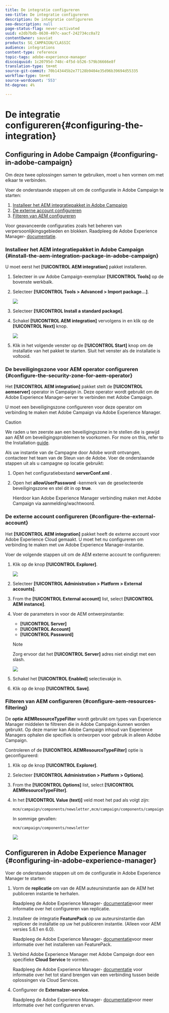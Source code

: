 ```yaml
---
title: De integratie configureren
seo-title: De integratie configureren
description: De integratie configureren
seo-description: null
page-status-flag: never-activated
uuid: e2db7bdb-8630-497c-aacf-242734cc0a72
contentOwner: sauviat
products: SG_CAMPAIGN/CLASSIC
audience: integrations
content-type: reference
topic-tags: adobe-experience-manager
discoiquuid: 1c20795d-748c-4f5d-b526-579b36666e8f
translation-type: tm+mt
source-git-commit: 70b143445b2e77128b9404e35d96b39694d55335
workflow-type: tm+mt
source-wordcount: '553'
ht-degree: 4%

---
```



# De integratie configureren{#configuring-the-integration}

## Configuring in Adobe Campaign {#configuring-in-adobe-campaign}

Om deze twee oplossingen samen te gebruiken, moet u hen vormen om met elkaar te verbinden.

Voer de onderstaande stappen uit om de configuratie in Adobe Campaign te starten:

1. [Installeer het AEM integratiepakket in Adobe Campaign](#install-the-aem-integration-package-in-adobe-campaign)
1. [De externe account configureren](#configure-the-external-account)
1. [Filteren van AEM configureren](#configure-aem-resources-filtering)

Voor geavanceerde configuraties zoals het beheren van verpersoonlijkingsgebieden en blokken. Raadpleeg de Adobe Experience Manager- [documentatie](https://helpx.adobe.com/experience-manager/6-5/sites/administering/using/campaignonpremise.html).

### Installeer het AEM integratiepakket in Adobe Campaign {#install-the-aem-integration-package-in-adobe-campaign}

U moet eerst het **[!UICONTROL AEM integration]** pakket installeren.

1. Selecteer in uw Adobe Campaign-exemplaar **[!UICONTROL Tools]** op de bovenste werkbalk.
1. Selecteer **[!UICONTROL Tools > Advanced > Import package...]**.

   ![](assets/aem_config_1.png)

1. Selecteer **[!UICONTROL Install a standard package]**.
1. Schakel **[!UICONTROL AEM integration]** vervolgens in en klik op de **[!UICONTROL Next]** knop.

   ![](assets/aem_config_2.png)

1. Klik in het volgende venster op de **[!UICONTROL Start]** knop om de installatie van het pakket te starten. Sluit het venster als de installatie is voltooid.

### De beveiligingszone voor AEM operator configureren {#configure-the-security-zone-for-aem-operator}

Het **[!UICONTROL AEM integration]** pakket stelt de **[!UICONTROL aemserver]** operator in Campaign in. Deze operator wordt gebruikt om de Adobe Experience Manager-server te verbinden met Adobe Campaign.

U moet een beveiligingszone configureren voor deze operator om verbinding te maken met Adobe Campaign via Adobe Experience Manager.

>[!CAUTION]
>
>We raden u ten zeerste aan een beveiligingszone in te stellen die is gewijd aan AEM om beveiligingsproblemen te voorkomen. For more on this, refer to the Installation [guide](../../installation/using/configuring-campaign-server.md#defining-security-zones).

Als uw instantie van de Campagne door Adobe wordt ontvangen, contacteer het team van de Steun van de Adobe. Voer de onderstaande stappen uit als u campagne op locatie gebruikt:

1. Open het configuratiebestand **serverConf.xml** .
1. Open het **allowUserPassword** -kenmerk van de geselecteerde beveiligingszone en stel dit in op **true**.

   Hierdoor kan Adobe Experience Manager verbinding maken met Adobe Campaign via aanmelding/wachtwoord.

### De externe account configureren {#configure-the-external-account}

Het **[!UICONTROL AEM integration]** pakket heeft de externe account voor Adobe Experience Cloud gemaakt. U moet het nu configureren om verbinding te maken met uw Adobe Experience Manager-instantie.

Voer de volgende stappen uit om de AEM externe account te configureren:

1. Klik op de knop **[!UICONTROL Explorer]**.

   ![](assets/aem_config_3.png)

1. Selecteer **[!UICONTROL Administration > Platform > External accounts]**.
1. From the **[!UICONTROL External account]** list, select **[!UICONTROL AEM instance]**.
1. Voer de parameters in voor de AEM ontwerpinstantie:

   * **[!UICONTROL Server]**
   * **[!UICONTROL Account]**
   * **[!UICONTROL Password]**

   >[!NOTE]
   >
   >Zorg ervoor dat het **[!UICONTROL Server]** adres niet eindigt met een slash.

   ![](assets/aem_config_4.png)

1. Schakel het **[!UICONTROL Enabled]** selectievakje in.
1. Klik op de knop **[!UICONTROL Save]**.

### Filteren van AEM configureren {#configure-aem-resources-filtering}

De **optie AEMResourceTypeFilter** wordt gebruikt om types van Experience Manager middelen te filtreren die in Adobe Campaign kunnen worden gebruikt. Op deze manier kan Adobe Campaign inhoud van Experience Managers ophalen die specifiek is ontworpen voor gebruik in alleen Adobe Campaign.

Controleren of de **[!UICONTROL AEMResourceTypeFilter]** optie is geconfigureerd:

1. Klik op de knop **[!UICONTROL Explorer]**.
1. Selecteer **[!UICONTROL Administration > Platform > Options]**.
1. From the **[!UICONTROL Options]** list, select **[!UICONTROL AEMResourceTypeFilter]**.
1. In het **[!UICONTROL Value (text)]** veld moet het pad als volgt zijn:

   ```
   mcm/campaign/components/newsletter,mcm/campaign/components/campaign_newsletterpage,mcm/neolane/components/newsletter
   ```

   In sommige gevallen:

   ```
   mcm/campaign/components/newsletter
   ```

   ![](assets/aem_config_5.png)

## Configureren in Adobe Experience Manager {#configuring-in-adobe-experience-manager}

Voer de onderstaande stappen uit om de configuratie in Adobe Experience Manager te starten:

1. Vorm de **replicatie** om van de AEM auteursinstantie aan de AEM het publiceren instantie te herhalen.

   Raadpleeg de Adobe Experience Manager- [documentatie](https://helpx.adobe.com/experience-manager/6-5/sites/deploying/using/replication.html)voor meer informatie over het configureren van replicatie.

1. Installeer de integratie **FeaturePack** op uw auteursinstantie dan repliceer de installatie op uw het publiceren instantie. (Alleen voor AEM versies 5.6.1 en 6.0).

   Raadpleeg de Adobe Experience Manager- [documentatie](https://helpx.adobe.com/experience-manager/aem-previous-versions.html)voor meer informatie over het installeren van FeaturePack.

1. Verbind Adobe Experience Manager met Adobe Campaign door een specifieke **Cloud Service** te vormen.

   Raadpleeg de Adobe Experience Manager- [documentatie](https://helpx.adobe.com/experience-manager/6-5/sites/administering/using/campaignonpremise.html#ConfiguringAdobeExperienceManager) voor informatie over het tot stand brengen van een verbinding tussen beide oplossingen via Cloud Services.

1. Configureer de **Externalzer-service**.

   Raadpleeg de Adobe Experience Manager- [documentatie](https://helpx.adobe.com/experience-manager/6-5/sites/developing/using/externalizer.html)voor meer informatie over het configureren ervan.

